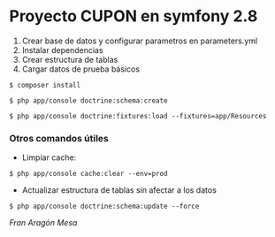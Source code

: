 # Proyecto CUPON en symfony 2.8

1. Crear base de datos y configurar parametros en parameters.yml
2. Instalar dependencias
3. Crear estructura de tablas
4. Cargar datos de prueba básicos

``
$ composer install
``

``
$ php app/console doctrine:schema:create
``

``
$ php app/console doctrine:fixtures:load --fixtures=app/Resources
``

### Otros comandos útiles

* Limpiar cache:

 `$ php app/console cache:clear --env=prod`

* Actualizar estructura de tablas sin afectar a los datos

`$ php app/console doctrine:schema:update --force`


*Fran Aragón Mesa*